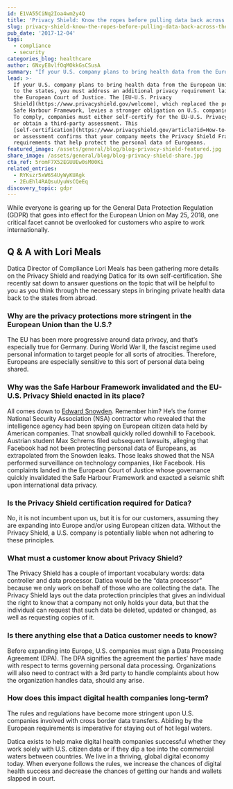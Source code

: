 ```yaml
---
id: E1VA55CiNq2Ioa4wm2y4Q
title: 'Privacy Shield: Know the ropes before pulling data back across the pond'
slug: privacy-shield-know-the-ropes-before-pulling-data-back-across-the-pond
pub_date: '2017-12-04'
tags:
  - compliance
  - security
categories_blog: healthcare
author: 6NxyE8vlfOqMOkkGsCSusA
summary: "If your U.S. company plans to bring health data from the European Union back to the states, you must address EU-U.S. Privacy Shield —\_an additional privacy requirement laid out by the European Court of Justice."
lead: >-
  If your U.S. company plans to bring health data from the European Union back
  to the states, you must address an additional privacy requirement laid out by
  the European Court of Justice. The [EU-U.S. Privacy
  Shield](https://www.privacyshield.gov/welcome), which replaced the previous
  Safe Harbour Framework, levies a stronger obligation on U.S. companies today.
  To comply, companies must either self-certify for the EU-U.S. Privacy Shield
  or obtain a third-party assessment. This
  [self-certification](https://www.privacyshield.gov/article?id=How-to-Join-Privacy-Shield-part-1)
  or assessment confirms that your company meets the Privacy Shield Framework
  requirements that help protect the personal data of Europeans.
featured_image: /assets/general/blog/blog-privacy-shield-featured.jpg
share_image: /assets/general/blog/blog-privacy-shield-share.jpg
cta_ref: 5romF7X52EGUUEw0sM00Ki
related_entries:
  - RYKszr5xW6S4UyWyKUAgk
  - 2EuEhl4RAQsuUyuWsCQeEq
discovery_topic: gdpr
---
```


While everyone is gearing up for the General Data Protection Regulation (GDPR) that goes into effect for the European Union on May 25, 2018, one critical facet cannot be overlooked for customers who aspire to work internationally.

## Q & A with Lori Meals

Datica Director of Compliance Lori Meals has been gathering more details on the Privacy Shield and readying Datica for its own self-certification. She recently sat down to answer questions on the topic that will be helpful to you as you think through the necessary steps in bringing private health data back to the states from abroad.
 
### Why are the privacy protections more stringent in the European Union than the U.S.?
 
The EU has been more progressive around data privacy, and that’s especially true for Germany. During World War II, the fascist regime used personal information to target people for all sorts of atrocities. Therefore, Europeans are especially sensitive to this sort of personal data being shared.
 
### Why was the Safe Harbour Framework invalidated and the EU-U.S. Privacy Shield enacted in its place?
 
All comes down to [Edward Snowden](https://en.wikipedia.org/wiki/Edward_Snowden). Remember him? He’s the former National Security Association (NSA) contractor who revealed that the intelligence agency had been spying on European citizen data held by American companies.  That snowball quickly rolled downhill to Facebook. Austrian student Max Schrems filed subsequent lawsuits, alleging that Facebook had not been protecting personal data of Europeans, as extrapolated from the Snowden leaks. Those leaks showed that the NSA performed surveillance on technology companies, like Facebook. His complaints landed in the European Court of Justice whose governance quickly invalidated the Safe Harbour Framework and exacted a seismic shift upon international data privacy.

### Is the Privacy Shield certification required for Datica?
 
No, it is not incumbent upon us, but it is for our customers, assuming they are expanding into Europe and/or using European citizen data. Without the Privacy Shield, a U.S. company is potentially liable when not adhering to these principles.
 
### What must a customer know about Privacy Shield?
 
The Privacy Shield has a couple of important vocabulary words: data controller and data processor. Datica would be the “data processor” because we only work on behalf of those who are collecting the data. The Privacy Shield lays out the data protection principles that gives an individual the right to know that a company not only holds your data, but that the individual can request that such data be deleted, updated or changed, as well as requesting copies of it.
 
### Is there anything else that a Datica customer needs to know?
 
Before expanding into Europe, U.S. companies must sign a Data Processing Agreement (DPA). The DPA signifies the agreement the parties’ have made with respect to terms governing personal data processing. Organizations will also need to contract with a 3rd party to handle complaints about how the organization handles data, should any arise. 

### How does this impact digital health companies long-term?
 
The rules and regulations have become more stringent upon U.S. companies involved with cross border data transfers. Abiding by the European requirements is imperative for staying out of hot legal waters. 

Datica exists to help make digital health companies successful whether they work solely with U.S. citizen data or if they dip a toe into the commercial waters between countries. We live in a thriving, global digital economy today. When everyone follows the rules, we increase the chances of digital health success and decrease the chances of getting our hands and wallets slapped in court.


  